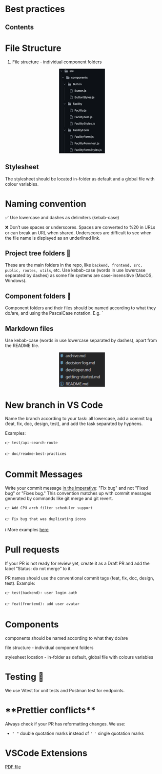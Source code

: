 # Best practices

## Contents

# File Structure

1. File structure - individual component folders
<p align="center">
<img width="150" alt="folder structure example" src="doc-images/components.png">
</p>

## Stylesheet

The stylesheet should be located in-folder as default and a global file with colour variables.

# Naming convention

✅ Use lowercase and dashes as delimiters (kebab-case)

❌ Don’t use spaces or underscores. Spaces are converted to %20 in URLs or can break an URL when shared. Underscores are difficult to see when the file name is displayed as an underlined link.

## Project tree folders 📁

These are the main folders in the repo, like `backend, frontend, src, public, routes, utils`, etc. Use kebab-case (words in use lowercase separated by dashes) as some file systems are case-insensitive (MacOS, Windows).

## Component folders 📁

Component folders and their files should be named according to what they do/are, and using the PascalCase notation. E.g. `

## Markdown files

Use kebab-case (words in use lowercase separated by dashes), apart from the README file.

<p align="center">
<img width="150" alt="folder structure example" src="doc-images/markdown-name.png">
</p>

# New branch in VS Code

Name the branch according to your task: all lowercase, add a commit tag (feat, fix, doc, design, test), and add the task separated by hyphens.

Examples:

```
👉 test/api-search-route

👉 doc/readme-best-practices
```

# Commit Messages

Write your commit message [in the imperative](https://gist.github.com/robertpainsi/b632364184e70900af4ab688decf6f53): "Fix bug" and not "Fixed
bug" or "Fixes bug." This convention matches up with commit messages
generated by commands like git merge and git revert.

```
👉 Add CPU arch filter scheduler support

👉 Fix bug that was duplicating icons
```

ℹ️ More examples [here](https://www.conventionalcommits.org/en/v1.0.0/)

# Pull requests

If your PR is not ready for review yet, create it as a Draft PR and add the label “Status: do not merge” to it.

PR names should use the conventional commit tags (feat, fix, doc, design, test). Example:

```
👉 test(backend): user login auth

👉 feat(frontend): add user avatar
```

# Components

components should be named according to what they do/are

file structure - individual component folders

stylesheet location - in-folder as default, global file with colours variables

# Testing 🧪

We use Vitest for unit tests and Postman test for endpoints.

# \***\*Prettier conflicts\*\***

Always check if your PR has reformatting changes. We use:

- `" "` double quotation marks instead of `' '` single quotation marks

# VSCode Extensions

[PDF file](https://drive.google.com/file/d/1KNMCXaLJ6C_HvExO8RDWrYloQrE1EaTz/view?usp=sharing)
